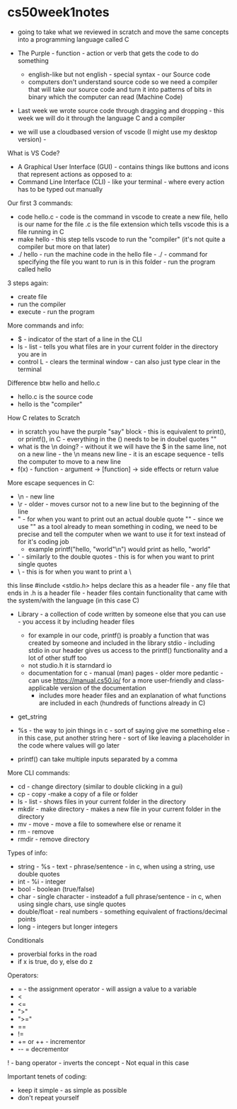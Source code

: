 # cs50week1notes

- going to take what we reviewed in scratch and move the same concepts into a programming language called C 
- The Purple - function - action or verb that gets the code to do something 
    - english-like but not english - special syntax - our Source code 
    - computers don't understand source code so we need a compiler that will take our source code and turn it into patterns of bits in binary which the computer can read (Machine Code)
- Last week we wrote source code through dragging and dropping - this week we will do it through the language C and a compiler 

- we will use a cloudbased version of vscode (I might use my desktop version) - 

What is VS Code? 
- A Graphical User Interface (GUI) - contains things like buttons and icons that represent actions as opposed to a: 
- Command Line Interface (CLI) - like your terminal - where every action has to be typed out manually 

Our first 3 commands: 
- code hello.c - code is the command in vscode to create a new file, hello is our name for the file .c is the file extension which tells vscode this is a file running in C 
- make hello - this step tells vscode to run the "compiler" (it's not quite a compiler but more on that later) 
- ./ hello - run the machine code in the hello file - ./ - command for specifying the file you want to run is in this folder - run the program called hello 

3 steps again: 
- create file 
- run the compiler 
- execute - run the program 

More commands and info: 
- $ - indicator of the start of a line in the CLI 
- ls - list - tells you what files are in your current folder in the directory you are in 
- control L - clears the terminal window - can also just type clear in the terminal 

Difference btw hello and hello.c 
- hello.c is the source code 
- hello is the "compiler"

How C relates to Scratch 
- in scratch you have the purple "say" block - this is equivalent to print(), or printf(), in C - everything in the () needs to be in doubel quotes "" 
- what is the \n doing? - without it we will have the $ in the same line, not on a new line - the \n  means new line - it is an escape sequence - tells the computer to move to a new line 
- f(x) - function - argument -> [function] -> side effects or return value 

More escape sequences in C: 
- \n - new line 
- \r - older - moves cursor not to a new line but to the beginning of the line 
- \" - for when you want to print out an actual double quote "" - since we use "" as a tool already to mean something in coding, we need to be precise and tell the computer when we want to use it for text instead of for it's coding job 
    - example printf("hello, \"world\"\n") would print as hello, "world" 
- \' - similarly to the double quotes - this is for when you want to print single quotes 
- \\ - this is for when you want to print a \

this linse #include <stdio.h> helps declare this as a header file - any file that ends in .h is a header file - header files contain functionality that came with the system/with the language (in this case C)

- Library - a collection of code written by someone else that you can use - you access it by including header files 
    - for example in our code, printf() is proably a function that was created by someone and included in the library stdio - including stdio in our header gives us access to the printf() functionality and a lot of other stuff too 
    - not studio.h it is starndard io 
    - documentation for c - manual (man) pages - older more pedantic - can use https://manual.cs50.io/ for a more user-friendly and class-applicable version of the documentation 
        - includes more header files and an explanation of what functions are included in each (hundreds of functions already in C)

- get_string 

- %s - the way to join things in c - sort of saying give me something else - in this case, put another string here - sort of like leaving a placeholder in the code where values will go later
- printf() can take multiple inputs separated by a comma 

More CLI commands: 
- cd - change directory (similar to double clicking in a gui)
- cp - copy -make a copy of a file or folder 
- ls - list - shows files in your current folder in the directory 
- mkdir - make directory - makes a new file in your current folder in the directory 
- mv - move - move a file to somewhere else or rename it 
- rm - remove 
- rmdir - remove directory 

Types of info: 
- string - %s - text - phrase/sentence - in c, when using a string, use double quotes
- int - %i - integer 
- bool - boolean (true/false)
- char - single character - insteadof a full phrase/sentence - in c, when using single chars, use single quotes
- double/float - real numbers - something equivalent of fractions/decimal points 
- long - integers but longer integers 

Conditionals 
- proverbial forks in the road 
- if x is true, do y, else do z 

Operators: 
- = - the assignment operator - will assign a value to a variable 
- <
- <= 
- ">"
- ">="
- == 
- != 
- += or ++ - incrementor 
- -- = decrementor 

! - bang operator - inverts the concept - Not equal in this case 

Important tenets of coding: 
- keep it simple - as simple as possible 
- don't repeat yourself 